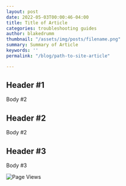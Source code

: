 ```yaml
---
layout: post
date: 2022-05-03T00:00:46-04:00
title: Title of Article
categories: troubleshooting guides
author: blakedrumm
thumbnail: "/assets/img/posts/filename.png"
summary: Summary of Article
keywords: ''
permalink: "/blog/path-to-site-article"

---
```

## Header #1

Body #2

## Header #2

Body #2

## Header #3

Body #3

![Page Views](https://counter.blakedrumm.com/count/tag.svg?url=blakedrumm.com/blog/path-to-site-article/)

<!--

## Welcome to GitHub Pages

You can use the [editor on GitHub](https://github.com/blakedrumm/SCOM-Scripts-and-SQL/edit/master/docs/index.md) to maintain and preview the content for your website in Markdown files.

Whenever you commit to this repository, GitHub Pages will run [Jekyll](https://jekyllrb.com/) to rebuild the pages in your site, from the content in your Markdown files.

### Markdown

Markdown is a lightweight and easy-to-use syntax for styling your writing. It includes conventions for

```markdown
Syntax highlighted code block

# Header 1
## Header 2
### Header 3

- Bulleted
- List

1. Numbered
2. List

**Bold** and _Italic_ and `Code` text

[Link](url) and ![Image](src)
```

For more details see [GitHub Flavored Markdown](https://guides.github.com/features/mastering-markdown/).

### Jekyll Themes

Your Pages site will use the layout and styles from the Jekyll theme you have selected in your [repository settings](https://github.com/blakedrumm/SCOM-Scripts-and-SQL/settings/pages). The name of this theme is saved in the Jekyll `_config.yml` configuration file.

### Support or Contact

Having trouble with Pages? Check out our [documentation](https://docs.github.com/categories/github-pages-basics/) or [contact support](https://support.github.com/contact) and we’ll help you sort it out.
\-->
